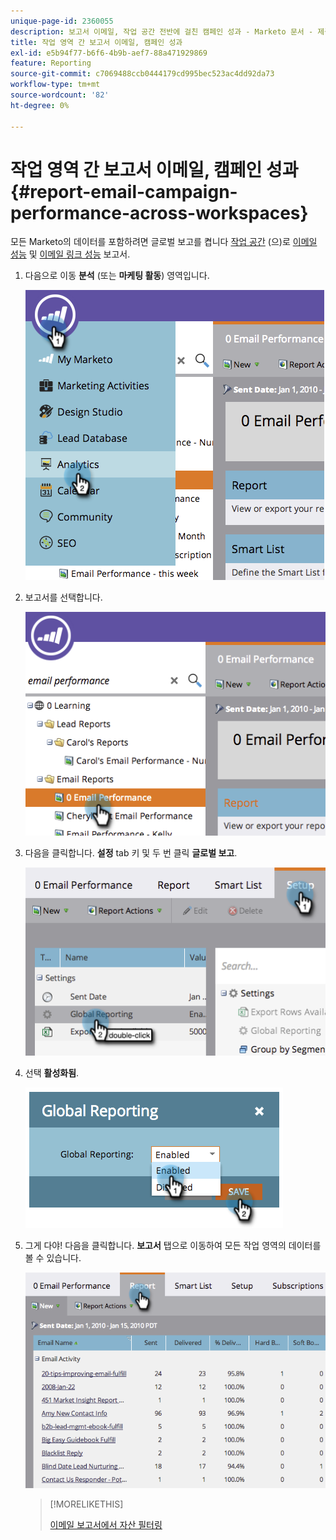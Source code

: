```yaml
---
unique-page-id: 2360055
description: 보고서 이메일, 작업 공간 전반에 걸친 캠페인 성과 - Marketo 문서 - 제품 설명서
title: 작업 영역 간 보고서 이메일, 캠페인 성과
exl-id: e5b94f77-b6f6-4b9b-aef7-88a471929869
feature: Reporting
source-git-commit: c7069488ccb0444179cd995bec523ac4dd92da73
workflow-type: tm+mt
source-wordcount: '82'
ht-degree: 0%

---
```


# 작업 영역 간 보고서 이메일, 캠페인 성과 {#report-email-campaign-performance-across-workspaces}

모든 Marketo의 데이터를 포함하려면 글로벌 보고를 켭니다 [작업 공간](/help/marketo/product-docs/administration/workspaces-and-person-partitions/create-a-new-workspace.md) (으)로 [이메일 성능](/help/marketo/product-docs/email-marketing/email-programs/email-program-data/email-performance-report.md) 및 [이메일 링크 성능](/help/marketo/product-docs/email-marketing/email-programs/email-program-data/email-link-performance-report.md) 보고서.

1. 다음으로 이동 **분석** (또는 **마케팅 활동**) 영역입니다.

   ![](assets/image2014-9-16-16-3a4-3a46.png)

1. 보고서를 선택합니다.

   ![](assets/image2014-9-16-16-3a4-3a51.png)

1. 다음을 클릭합니다. **설정** tab 키 및 두 번 클릭 **글로벌 보고**.

   ![](assets/image2014-9-16-16-3a4-3a58.png)

1. 선택 **활성화됨**.

   ![](assets/image2014-9-16-16-3a5-3a4.png)

1. 그게 다야! 다음을 클릭합니다. **보고서** 탭으로 이동하여 모든 작업 영역의 데이터를 볼 수 있습니다.

   ![](assets/image2014-9-16-16-3a5-3a8.png)

   >[!MORELIKETHIS]
   >
   >[이메일 보고서에서 자산 필터링](/help/marketo/product-docs/reporting/basic-reporting/report-activity/filter-assets-in-an-email-report.md)
